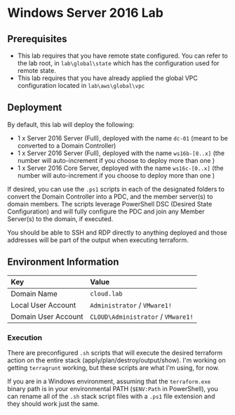 # Windows Server 2016 Lab

## Prerequisites
* This lab requires that you have remote state configured. You can refer to the lab root, in `lab\global\state` which has the configuration used for remote state.
* This lab requires that you have already applied the global VPC configuration located in `lab\aws\global\vpc`

## Deployment

By default, this lab will deploy the following:
* 1 x Server 2016 Server (Full), deployed with the name `dc-01` (meant to be converted to a Domain Controller)
* 1 x Server 2016 Server (Full), deployed with the name `ws16b-[0..x]` (the number will auto-increment if you choose to deploy more than one )
* 1 x Server 2016 Core Server, deployed with the name `ws16c-[0..x]` (the number will auto-increment if you choose to deploy more than one )

If desired, you can use the `.ps1` scripts in each of the designated folders to convert the Domain Controller into a PDC, and the member server(s) to domain members. The scripts leverage PowerShell DSC (Desired State Configuration) and will fully configure the PDC and join any Member Server(s) to the domain, if executed.

You should be able to SSH and RDP directly to anything deployed and those addresses will be part of the output when executing terraform.

## Environment Information
| Key | Value
|:-----|:-----
| Domain Name | `cloud.lab`
| Local User Account | `Administrator` / `VMware1!`
| Domain User Account | `CLOUD\Administrator` / `VMware1!`

### Execution

There are preconfigured `.sh` scripts that will execute the desired terraform action on the entire stack (apply/plan/destroy/output/show). I'm working on getting `terragrunt` working, but these scripts are what I'm using, for now.

If you are in a Windows environment, assuming that the `terraform.exe` binary path is in your environmental PATH (`$ENV:Path` in PowerShell), you can rename all of the `.sh` stack script files with a `.ps1` file extension and they should work just the same.